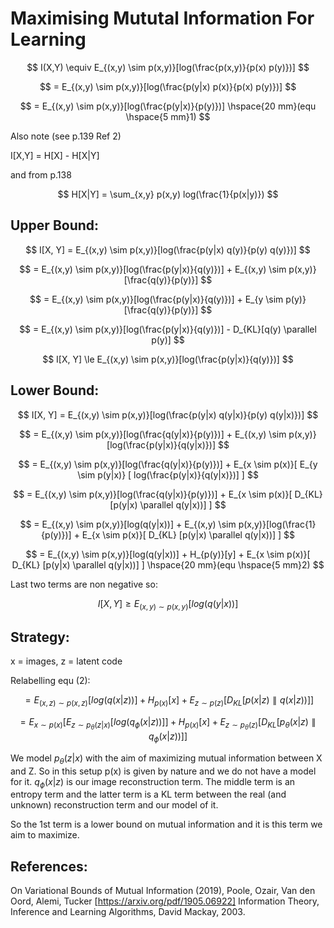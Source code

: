 # Maximising Mututal Information For Learning

$$
I(X,Y) \equiv E_{(x,y) \sim p(x,y)}[log(\frac{p(x,y)}{p(x) p(y)})]
$$

$$
= E_{(x,y) \sim p(x,y)}[log(\frac{p(y|x) p(x)}{p(x) p(y)})]
$$

$$
= E_{(x,y) \sim p(x,y)}[log(\frac{p(y|x)}{p(y)})] \hspace{20 mm}(equ \hspace{5 mm}1)
$$

Also note (see p.139 Ref 2)

I[X,Y] = H[X] - H[X|Y]

and from p.138

$$
H[X|Y] = \sum_{x,y} p(x,y) log(\frac{1}{p(x|y)})
$$

## Upper Bound:

$$
I[X, Y] = E_{(x,y) \sim p(x,y)}[log(\frac{p(y|x) q(y)}{p(y) q(y)})]
$$

$$
= E_{(x,y) \sim p(x,y)}[log(\frac{p(y|x)}{q(y)})] + E_{(x,y) \sim p(x,y)}[\frac{q(y)}{p(y)}]
$$

$$
= E_{(x,y) \sim p(x,y)}[log(\frac{p(y|x)}{q(y)})] + E_{y \sim p(y)}[\frac{q(y)}{p(y)}]
$$

$$
= E_{(x,y) \sim p(x,y)}[log(\frac{p(y|x)}{q(y)})] - D_{KL}[q(y) \parallel p(y)]
$$

$$
I[X, Y]  \le E_{(x,y) \sim p(x,y)}[log(\frac{p(y|x)}{q(y)})]
$$

## Lower Bound:

$$
I[X, Y] = E_{(x,y) \sim p(x,y)}[log(\frac{p(y|x) q(y|x)}{p(y) q(y|x)})]
$$

$$
= E_{(x,y) \sim p(x,y)}[log(\frac{q(y|x)}{p(y)})] + E_{(x,y) \sim p(x,y)}[log(\frac{p(y|x)}{q(y|x)})]
$$

$$
= E_{(x,y) \sim p(x,y)}[log(\frac{q(y|x)}{p(y)})] + E_{x \sim p(x)}[ E_{y \sim p(y|x)} [ log(\frac{p(y|x)}{q(y|x)})] ]
$$

$$
= E_{(x,y) \sim p(x,y)}[log(\frac{q(y|x)}{p(y)})] + E_{x \sim p(x)}[ D_{KL} [p(y|x) \parallel q(y|x))] ]
$$

$$
= E_{(x,y) \sim p(x,y)}[log(q(y|x))] + E_{(x,y) \sim p(x,y)}[log(\frac{1}{p(y)})] + E_{x \sim p(x)}[ D_{KL} [p(y|x) \parallel q(y|x))] ]
$$

$$
= E_{(x,y) \sim p(x,y)}[log(q(y|x))] + H_{p(y)}[y] + E_{x \sim p(x)}[ D_{KL} [p(y|x) \parallel q(y|x))] ] \hspace{20 mm}(equ \hspace{5 mm}2)
$$

Last two terms are non negative so:

$$
I[X, Y] \ge E_{(x,y) \sim p(x,y)}[log(q(y|x))]
$$


## Strategy:

x = images, z = latent code

Relabelling equ (2):

$$
= E_{(x,z) \sim p(x,z)}[log(q(x|z))] + H_{p(x)}[x] + E_{z \sim p(z)}[ D_{KL} [p(x|z) \parallel q(x|z))] ]
$$

$$
= E_{x \sim p(x)}[ E_{z \sim p_\theta(z|x)}[log(q_\phi(x|z))] ] + H_{p(x)}[x] + E_{z \sim p_\theta(z)}[ D_{KL} [p_\theta(x|z) \parallel q_\phi(x|z))] ]
$$

We model $p_\theta(z|x)$ with the aim of maximizing mutual information between X and Z. So in this setup p(x) is given by nature and we do not have a model for it. $q_\phi(x|z)$ is our image reconstruction term. The middle term is an entropy term and the latter term is a KL term between the real (and unknown) reconstruction term and our model of it.

So the 1st term is a lower bound on mutual information and it is this term we aim to maximize.


## References:

On Variational Bounds of Mutual Information (2019), Poole, Ozair, Van den Oord, Alemi, Tucker
[https://arxiv.org/pdf/1905.06922]
Information Theory, Inference and Learning Algorithms, David Mackay, 2003.
